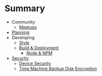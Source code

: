 # Summary

* Community
  * [Meetups](./meetups/README.md)
* [Planning](./project_management/README.md)
* Developing
  * [Style](./style/README.md)
  * [Build & Deployment](./build_process/README.md)
    * [Node & NPM](./build_process/node.md)
* [Security](./security/README.md)
  * [Device Security](./security/devices.md)
  * [Time Machine Backup Disk Encryption](./security/timemachine.md)
